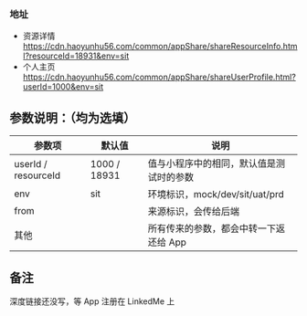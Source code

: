 ### 地址

- 资源详情 https://cdn.haoyunhu56.com/common/appShare/shareResourceInfo.html?resourceId=18931&env=sit
- 个人主页 https://cdn.haoyunhu56.com/common/appShare/shareUserProfile.html?userId=1000&env=sit

## 参数说明：（均为选填）

| 参数项              | 默认值       | 说明                                     |
| ------------------- | ------------ | ---------------------------------------- |
| userId / resourceId | 1000 / 18931 | 值与小程序中的相同，默认值是测试时的参数 |
| env                 | sit          | 环境标识，mock/dev/sit/uat/prd           |
| from                |              | 来源标识，会传给后端                     |
| 其他                |              | 所有传来的参数，都会中转一下返还给 App   |

## 备注

深度链接还没写，等 App 注册在 LinkedMe 上
